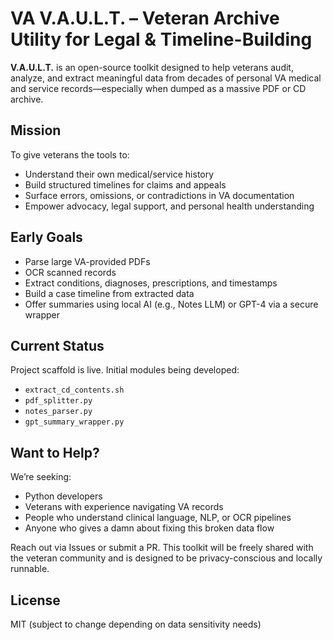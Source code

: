 # VA V.A.U.L.T. – Veteran Archive Utility for Legal & Timeline-Building

**V.A.U.L.T.** is an open-source toolkit designed to help veterans audit, analyze, and extract meaningful data from decades of personal VA medical and service records—especially when dumped as a massive PDF or CD archive.

## Mission
To give veterans the tools to:
- Understand their own medical/service history
- Build structured timelines for claims and appeals
- Surface errors, omissions, or contradictions in VA documentation
- Empower advocacy, legal support, and personal health understanding

## Early Goals
- Parse large VA-provided PDFs
- OCR scanned records
- Extract conditions, diagnoses, prescriptions, and timestamps
- Build a case timeline from extracted data
- Offer summaries using local AI (e.g., Notes LLM) or GPT-4 via a secure wrapper

## Current Status
Project scaffold is live. Initial modules being developed:
- `extract_cd_contents.sh`
- `pdf_splitter.py`
- `notes_parser.py`
- `gpt_summary_wrapper.py`

## Want to Help?
We’re seeking:
- Python developers
- Veterans with experience navigating VA records
- People who understand clinical language, NLP, or OCR pipelines
- Anyone who gives a damn about fixing this broken data flow

Reach out via Issues or submit a PR. This toolkit will be freely shared with the veteran community and is designed to be privacy-conscious and locally runnable.

## License
MIT (subject to change depending on data sensitivity needs)
